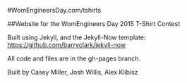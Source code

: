 #WomEngineersDay.com/tshirts

##Website for the WomEngineers Day 2015 T-Shirt Contest

Built using Jekyll, and the Jekyll-Now template: https://github.com/barryclark/jekyll-now

All code and files are in the gh-pages branch.

Built by Casey Miller, Josh Willis, Alex Klibisz
